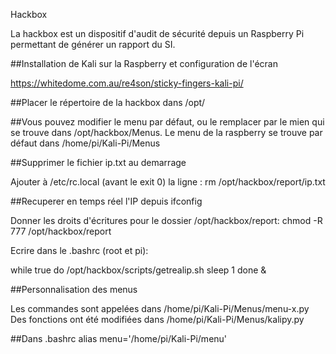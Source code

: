 Hackbox

La hackbox est un dispositif d'audit de sécurité depuis un Raspberry Pi permettant de générer un rapport du SI.

##Installation de Kali sur la Raspberry et configuration de l'écran

https://whitedome.com.au/re4son/sticky-fingers-kali-pi/

##Placer le répertoire de la hackbox dans /opt/

##Vous pouvez modifier le menu par défaut, ou le remplacer par le mien qui se trouve dans /opt/hackbox/Menus. Le menu de la raspberry se trouve par défaut dans /home/pi/Kali-Pi/Menus

##Supprimer le fichier ip.txt au demarrage

Ajouter à /etc/rc.local (avant le exit 0) la ligne : rm /opt/hackbox/report/ip.txt

##Recuperer en temps réel l'IP depuis ifconfig

Donner les droits d'écritures pour le dossier /opt/hackbox/report: chmod -R 777 /opt/hackbox/report

Ecrire dans le .bashrc (root et pi):

while true do /opt/hackbox/scripts/getrealip.sh sleep 1 done &

##Personnalisation des menus

Les commandes sont appelées dans /home/pi/Kali-Pi/Menus/menu-x.py Des fonctions ont été modifiées dans /home/pi/Kali-Pi/Menus/kalipy.py

##Dans .bashrc alias menu='/home/pi/Kali-Pi/menu'
